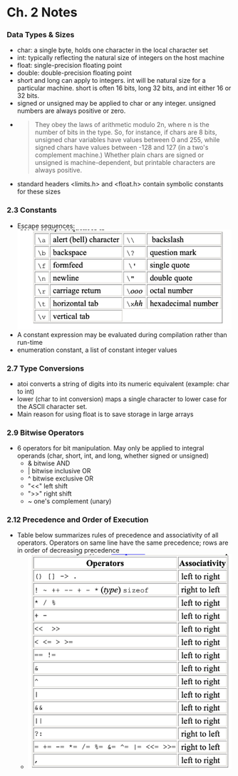 # Ch. 2 Notes

### Data Types & Sizes
- char: a single byte, holds one character in the local character set
- int: typically reflecting the natural size of integers on the host machine
- float: single-precision floating point
- double: double-precision floating point
- short and long can apply to integers. int will be natural size for a particular machine. short is often 16 bits, long 32 bits, and int either 16 or 32 bits. 
- signed or unsigned may be applied to char or any integer. unsigned numbers are always positive or zero. 
- > They obey the laws of arithmetic modulo 2n, where n is the number of bits in the type. So, for instance, if chars are 8 bits, unsigned char variables have values between 0 and 255, while signed chars have values between -128 and 127 (in a two's complement machine.) Whether plain chars are signed or unsigned is machine-dependent, but printable characters are always positive.
- standard headers <limits.h> and <float.h> contain symbolic constants for these sizes

### 2.3 Constants

- Escape sequences: 
![alt text](image.png)
- A constant expression may be evaluated during compilation rather than run-time
- enumeration constant, a list of constant integer values

### 2.7 Type Conversions
- atoi converts a string of digits into its numeric equivalent (example: char to int)
- lower (char to int conversion) maps a single character to lower case for the ASCII character set. 
- Main reason for using float is to save storage in large arrays

### 2.9 Bitwise Operators
- 6 operators for bit manipulation. May only be applied to integral operands (char, short, int, and long, whether signed or unsigned)
    - & bitwise AND
    - | bitwise inclusive OR
    - ^ bitwise exclusive OR
    - "<<" left shift
    - ">>" right shift
    - ~ one's complement (unary)

### 2.12 Precedence and Order of Execution
- Table below summarizes rules of precedence and associativity of all operators. Operators on same line have the same precedence; rows are in order of decreasing precedence
    - ![precedence](image-1.png)